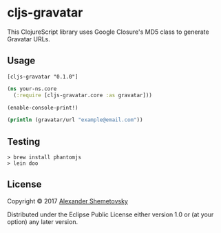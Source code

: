 # cljs-gravatar

This ClojureScript library uses Google Closure's MD5 class to generate Gravatar URLs.

## Usage

```
[cljs-gravatar "0.1.0"]
```

```clojure
(ns your-ns.core
  (:require [cljs-gravatar.core :as gravatar]))

(enable-console-print!)

(println (gravatar/url "example@email.com"))
```

## Testing

```
> brew install phantomjs
> lein doo
```

## License

Copyright © 2017 [Alexander Shemetovsky](https://github.com/alexkval)

Distributed under the Eclipse Public License either version 1.0 or (at
your option) any later version.
